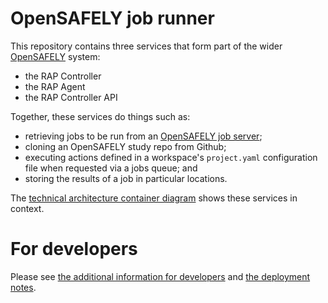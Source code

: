 # OpenSAFELY job runner

This repository contains three services that form part of the wider [OpenSAFELY](https://docs.opensafely.org/) system:
* the RAP Controller
* the RAP Agent
* the RAP Controller API

Together, these services do things such as:
 * retrieving jobs to be run from an [OpenSAFELY job
server](https://github.com/opensafely-core/job-server);
 * cloning an OpenSAFELY study repo from Github;
 * executing actions defined in a workspace's `project.yaml` configuration file when
   requested via a jobs queue; and
 * storing the results of a job in particular locations.

The [technical architecture container diagram](https://docs.opensafely.org/technical-architecture/#container-diagram) shows these services in context.

# For developers

Please see [the additional information for developers](DEVELOPERS.md) and [the deployment notes](DEPLOY.md).

